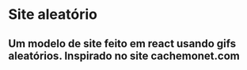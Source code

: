 # Site aleatório

## Um modelo de site feito em react usando gifs aleatórios. Inspirado no site cachemonet.com
